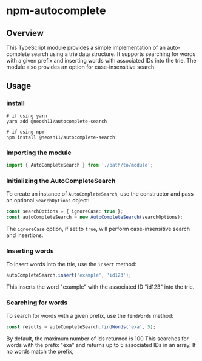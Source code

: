 # npm-autocomplete

## Overview

This TypeScript module provides a simple implementation of an auto-complete search using a trie data structure. It supports searching for words with a given prefix and inserting words with associated IDs into the trie. The module also provides an option for case-insensitive search

## Usage

### install

```
# if using yarn
yarn add @neosh11/autocomplete-search

# if using npm
npm install @neosh11/autocomplete-search
```

### Importing the module

```ts
import { AutoCompleteSearch } from './path/to/module';
```

### Initializing the AutoCompleteSearch

To create an instance of `AutoCompleteSearch`, use the constructor and pass an optional `SearchOptions` object:

```ts
const searchOptions = { ignoreCase: true };
const autoCompleteSearch = new AutoCompleteSearch(searchOptions);
```

The `ignoreCase` option, if set to `true`, will perform case-insensitive search and insertions.

### Inserting words

To insert words into the trie, use the `insert` method:

```ts
autoCompleteSearch.insert('example', 'id123');
```

This inserts the word "example" with the associated ID "id123" into the trie.

### Searching for words

To search for words with a given prefix, use the `findWords` method:

```ts
const results = autoCompleteSearch.findWords('exa', 5);
```

By default, the maximum number of ids returned is 100
This searches for words with the prefix "exa" and returns up to 5 associated IDs in an array. If no words match the prefix,
